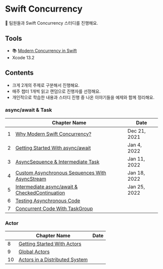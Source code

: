 # Swift Concurrency

:carrot: 팀원들과 Swift Concurrency 스터디를 진행해요.

## Tools

- :books: [Modern Concurrency in Swift](https://www.raywenderlich.com/books/modern-concurrency-in-swift)
- Xcode 13.2

## Contents

- 크게 2개의 주제로 구분해서 진행해요.
- 매주 챕터 1개씩 읽고 랜덤으로 진행자를 선정해요.
- 개인적으로 학습한 내용과 스터디 진행 중 나온 이야기들을 예제와 함께 정리해요.

### async/await & Task

|      | Chapter Name                                                 | Date         |
| ---- | ------------------------------------------------------------ | ------------ |
| 1    | [Why Modern Swift Concurrency?](./chapters/01_Why_Modern_Swift_Concurrency.md) | Dec 21, 2021 |
| 2    | [Getting Started With async/await](./chapters/02_Getting_Started_With_async_await.md) | Jan 4, 2022  |
| 3    | [AsyncSequence & Intermediate Task](./chapters/03_AsyncSequence_and_Intermediate_Task.md) | Jan 11, 2022 |
| 4    | [Custom Asynchronous Sequences With AsyncStream](./chapters/04_Custom_Asynchronous_Sequences_With_AsyncStream.md) | Jan 18, 2022 |
| 5    | [Intermediate async/await & CheckedContinuation](./chapters/05_Intermediate_async_await_and_CheckedContinuation.md) | Jan 25, 2022 |
| 6    | [Testing Asynchronous Code](./chapters/06_Testing_Asynchronous_Code.md) |              |
| 7    | [Concurrent Code With TaskGroup](./chapters/07_Concurrent_Code_With_TaskGroup.md) |              |

### Actor

|      | Chapter Name                                                 | Date |
| ---- | ------------------------------------------------------------ | ---- |
| 8    | [Getting Started With Actors](./chapters/08_Getting_Started_With_Actors.md) |      |
| 9    | [Global Actors](./chapters/09_Global_Actors.md)              |      |
| 10   | [Actors in a Distributed System](./chapters/10_Actors_in_a_Distributed_System.md) |      |